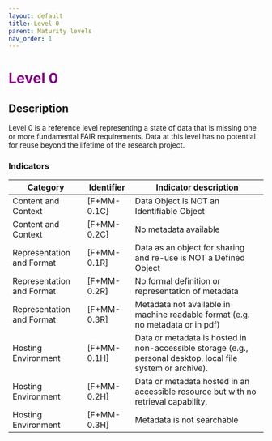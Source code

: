 ```yaml
---
layout: default
title: Level 0
parent: Maturity levels
nav_order: 1
---
```


# <span style="color:purple;font-weight:bold">Level 0</span>

## Description

Level 0 is a reference level representing a state of data that is missing one or more fundamental FAIR requirements. Data at this level has no potential for reuse beyond the lifetime of the research project.

### Indicators

| Category | Identifier | Indicator description |
| -------- | ---------- | ---------------------- |
| Content and Context | [F+MM-0.1C] | Data Object is NOT an Identifiable Object |
| Content and Context | [F+MM-0.2C] | No metadata available |
| Representation and Format |  [F+MM-0.1R] | Data as an object for sharing and re-use is NOT a Defined Object |
| Representation and Format |  [F+MM-0.2R] | No formal definition or representation of metadata  |
| Representation and Format |  [F+MM-0.3R] | Metadata not available in machine readable format (e.g. no metadata or in pdf)  |
| Hosting Environment | [F+MM-0.1H] | Data or metadata is hosted in non-accessible storage (e.g., personal desktop, local file system or archive). |
| Hosting Environment | [F+MM-0.2H] | Data or metadata hosted in an accessible resource but with no retrieval capability. |
| Hosting Environment | [F+MM-0.3H] | Metadata is not searchable |
